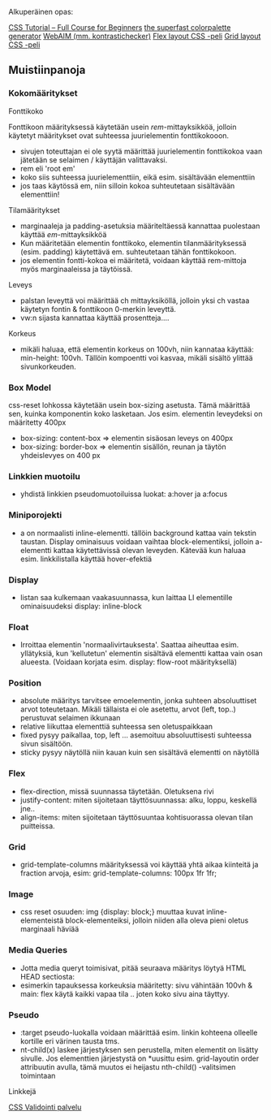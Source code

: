 Alkuperäinen opas:

[CSS Tutorial – Full Course for Beginners](https://www.youtube.com/watch?v=OXGznpKZ_sA)
[the superfast colorpalette generator](https://coolors.co/)
[WebAIM (mm. kontrastichecker)](https://webaim.org/resources/contrastchecker/)
[Flex layout CSS -peli](https://flexboxfroggy.com/#fi)
[Grid layout CSS -peli](https://cssgridgarden.com/#fi)

## Muistiinpanoja

### Kokomääritykset

Fonttikoko

Fonttikoon määrityksessä käytetään usein *rem*-mittayksikköä, jolloin käytetyt määritykset ovat 
suhteessa juurielementin fonttikokooon.

- sivujen toteuttajan ei ole syytä määrittää juurielementin fonttikokoa vaan jätetään se selaimen / käyttäjän valittavaksi.
- rem eli 'root em'
- koko siis suhteessa juurielementtiin, eikä esim. sisältävään elementtiin
- jos taas käytössä em, niin silloin kokoa suhteutetaan sisältävään elementtiin!

Tilamääritykset

- marginaaleja ja padding-asetuksia määriteltäessä kannattaa puolestaan käyttää *em*-mittayksikköä
- Kun määritetään elementin fonttikoko, elementin tilanmäärityksessä (esim. padding) käytettävä em. suhteutetaan tähän fonttikokoon.
- jos elementin fontti-kokoa ei määritetä, voidaan käyttää rem-mittoja myös marginaaleissa ja täytöissä.

Leveys

- palstan leveyttä voi määrittää ch mittayksiköllä, jolloin yksi ch vastaa käytetyn fontin & fonttikoon 0-merkin leveyttä.
- vw:n sijasta kannattaa käyttää prosentteja....

Korkeus

- mikäli haluaa, että elementin korkeus on 100vh, niin kannataa käyttää: min-height: 100vh. Tällöin kompoentti voi kasvaa, mikäli sisältö ylittää sivunkorkeuden.

### Box Model

css-reset lohkossa käytetään usein box-sizing asetusta. Tämä määrittää sen, kuinka komponentin koko lasketaan. Jos esim. elementin leveydeksi on määritetty 400px
- box-sizing: content-box => elementin sisäosan leveys on 400px
- box-sizing: border-box => elementin sisällön, reunan ja täytön yhdeislevyes on 400 px

### Linkkien muotoilu

- yhdistä linkkien pseudomuotoiluissa luokat: a:hover ja a:focus 

### Miniporojekti

- a on normaalisti inline-elementti. tällöin background kattaa vain tekstin taustan. Display ominaisuus voidaan vaihtaa block-elementiksi, jolloin a-elementti kattaa käytettävissä olevan leveyden. Kätevää kun haluaa esim. linkkilistalla käyttää hover-efektiä

### Display

- listan saa kulkemaan vaakasuunnassa, kun laittaa LI elementille ominaisuudeksi display: inline-block

### Float

- Irroittaa elementin 'normaalivirtauksesta'. Saattaa aiheuttaa esim. yllätyksiä, kun 'kellutetun' elementin sisältävä elementti kattaa vain osan alueesta. (Voidaan korjata esim. display: flow-root määrityksellä)

### Position

- absolute määritys tarvitsee emoelementin, jonka suhteen absoluuttiset arvot toteutetaan. Mikäli tällaista ei ole asetettu, arvot (left, top..) perustuvat selaimen ikkunaan
- relative liikuttaa elementtiä suhteessa sen oletuspaikkaan
- fixed pysyy paikallaa, top, left ... asemoituu absoluuttisesti suhteessa sivun sisältöön.
- sticky pysyy näytöllä niin kauan kuin sen sisältävä elementti on näytöllä


### Flex

- flex-direction, missä suunnassa täytetään. Oletuksena rivi
- justify-content: miten sijoitetaan täyttösuunnassa: alku, loppu, keskellä jne..
- align-items: miten sijoitetaan täyttösuuntaa kohtisuorassa olevan tilan puitteissa.

### Grid

- grid-template-columns määrityksessä voi käyttää yhtä aikaa kiinteitä ja fraction arvoja, esim: grid-template-columns: 100px 1fr 1fr;

### Image

- css reset osuuden: img {display: block;} muuttaa kuvat inline-elementeistä block-elementeiksi, jolloin niiden alla oleva pieni oletus marginaali häviää

### Media Queries

- Jotta media queryt toimisivat, pitää seuraava määritys löytyä HTML HEAD sectiosta: <meta name="viewport" content="width=device-width, initial-scale=1.0">
- esimerkin tapauksessa korkeuksia määritetty: sivu vähintään 100vh & main: flex käytä kaikki vapaa tila .. joten koko sivu aina täyttyy.

### Pseudo

- :target pseudo-luokalla voidaan määrittää esim. linkin kohteena olleelle kortille eri värinen tausta tms.
- nt-child(x) laskee järjestyksen sen perustella, miten elementit on lisätty sivulle. Jos elementtien järjestystä on *uusittu esim. grid-layoutin order attribuutin avulla, tämä muutos ei heijastu nth-child() -valitsimen toimintaan


Linkkejä

[CSS Validointi palvelu](https://jigsaw.w3.org/css-validator/)

